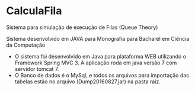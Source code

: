 # CalculaFila
Sistema para simulação de execução de Filas (Queue Theory)

Sistema desenvolvido em JAVA para Monografia para Bacharel em Ciência da Computação
- O sistema foi desenvolvido em Java para plataforma WEB utilizando o Framework Spring MVC 3. A aplicação roda em java versão 7 com servidor tomcat 7.
- O Banco de dados é o MySql, e todos os arquivos para importação das tabelas estão no arquivo (Dump20160827.jar) na pasta raiz.
